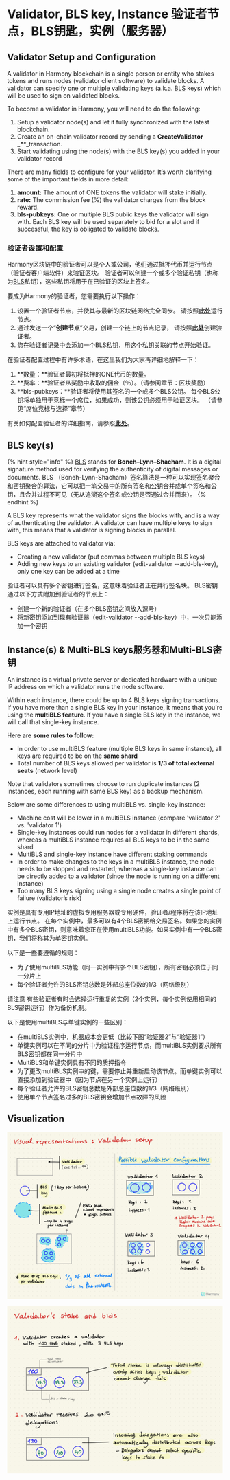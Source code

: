 # Validator, BLS key, Instance 验证者节点，BLS钥匙，实例（服务器）

## Validator Setup and Configuration

A validator in Harmony blockchain is a single person or entity who stakes tokens and runs nodes \(validator client software\) to validate blocks. A validator can specify one or multiple validating keys \(a.k.a. [BLS](https://en.wikipedia.org/wiki/Boneh%E2%80%93Lynn%E2%80%93Shacham) keys\) which will be used to sign on validated blocks.

To become a validator in Harmony, you will need to do the following:

1. Setup a validator node\(s\) and let it fully synchronized with the latest blockchain. 
2. Create an on-chain validator record by sending a **CreateValidator** \__\*\*_\_transaction. 
3. Start validating using the node\(s\) with the BLS key\(s\) you added in your validator record

There are many fields to configure for your validator. It’s worth clarifying some of the important fields in more detail:

1. **amount:** The amount of ONE tokens the validator will stake initially.
2. **rate:** The commission fee \(%\) the validator charges from the block reward. 
3. **bls-pubkeys:** One or multiple BLS public keys the validator will sign with. Each BLS key will be used separately to bid for a slot and if successful, the key is obligated to validate blocks. 

### **验证者设置和配置** <a id="b99e"></a>

Harmony区块链中的验证者可以是个人或公司，他们通过抵押代币并运行节点（验证者客户端软件）来验证区块。 验证者可以创建一个或多个验证私钥（也称为[BLS](https://en.wikipedia.org/wiki/Boneh%E2%80%93Lynn%E2%80%93Shacham)私钥），这些私钥将用于在已验证的区块上签名。

要成为Harmony的验证者，您需要执行以下操作：

1. 设置一个验证者节点，并使其与最新的区块链网络完全同步。 请按照[**此处**](https://docs.harmony.one/home/validators/first-time-setup)运行节点。
2. 通过发送一个“**创建节点**”交易，创建一个链上的节点记录， 请按照[**此处**](https://docs.harmony.one/home/validators/first-time-setup/creating-a-validator)创建验证者。
3. 您在验证者记录中会添加一个BLS私钥，用这个私钥关联的节点开始验证。

在验证者配置过程中有许多术语，在这里我们为大家再详细地解释一下：

1. **数量：**验证者最初将抵押的ONE代币的数量。
2. **费率：**验证者从奖励中收取的佣金（％）。（请参阅章节：区块奖励）
3. **bls-pubkeys：**验证者将使用其签名的一个或多个BLS公钥。 每个BLS公钥将单独用于竞标一个席位，如果成功，则该公钥必须用于验证区块。 （请参见“席位竞标与选择”章节）

有关如何配置验证者的详细指南，请参照[**此处**](https://docs.harmony.one/home/validators/managing-your-validator/changing-validator-information)。

## BLS key\(s\) 

{% hint style="info" %}
[BLS](https://en.wikipedia.org/wiki/Boneh%E2%80%93Lynn%E2%80%93Shacham) stands for **Boneh–Lynn–Shacham**. It is a digital signature method used for verifying the authenticity of digital messages or documents. BLS （Boneh-Lynn-Shacham）签名算法是一种可以实现签名聚合和密钥聚合的算法，它可以把一笔交易中的所有签名和公钥合并成单个签名和公钥，且合并过程不可见（无从追溯这个签名或公钥是否通过合并而来）。
{% endhint %}

A BLS key represents what the validator signs the blocks with, and is a way of authenticating the validator. A validator can have multiple keys to sign with, this means that a validator is signing blocks in parallel.

BLS keys are attached to validator via:

* Creating a new validator \(put commas between multiple BLS keys\)
* Adding new keys to an existing validator \(edit-validator --add-bls-key\), only one key can be added at a time

验证者可以具有多个密钥进行签名，这意味着验证者正在并行签名块。 BLS密钥通过以下方式附加到验证者的节点上： 

* 创建一个新的验证者（在多个BLS密钥之间放入逗号） 
* 将新密钥添加到现有验证器（edit-validator --add-bls-key）中，一次只能添加一个密钥

## Instance\(s\) & Multi-BLS keys服务器和Multi-BLS密钥

An instance is a virtual private server or dedicated hardware with a unique IP address on which a validator runs the node software.

Within each instance, there could be up to 4 BLS keys signing transactions. If you have more than a single BLS key in your instance, it means that you're using the **multiBLS feature**. If you have a single BLS key in the instance, we will call that single-key instance.

Here are **some rules to follow:**

* In order to use multiBLS feature \(multiple BLS keys in same instance\), all keys are required to be on the **same shard**
* Total number of BLS keys allowed per validator is **1/3 of total external seats** \(network level\)

Note that validators sometimes choose to run duplicate instances \(2 instances, each running with same BLS key\) as a backup mechanism.

Below are some differences to using multiBLS vs. single-key instance:

* Machine cost will be lower in a multiBLS instance \(compare 'validator 2' vs. 'validator 1'\)
* Single-key instances could run nodes for a validator in different shards, whereas a multiBLS instance requires all BLS keys to be in the same shard
* MultiBLS and single-key instance have different staking commands
* In order to make changes to the keys in a multiBLS instance, the node needs to be stopped and restarted; whereas a single-key instance can be directly added to a validator \(since the node is running on a different instance\)
* Too many BLS keys signing using a single node creates a single point of failure \(validator’s risk\)

实例是具有专用IP地址的虚拟专用服务器或专用硬件，验证者/程序将在该IP地址上运行节点。 在每个实例中，最多可以有4个BLS密钥给交易签名。如果您的实例中有多个BLS密钥，则意味着您正在使用multiBLS功能。如果实例中有一个BLS密钥，我们将称其为单密钥实例。

以下是一些要遵循的规则： 

* 为了使用multiBLS功能（同一实例中有多个BLS密钥），所有密钥必须位于同一分片上 
* 每个验证者允许的BLS密钥总数是外部总座位数的1/3（网络级别） 

请注意 有些验证者有时会选择运行重复的实例（2个实例，每个实例使用相同的BLS密钥运行）作为备份机制。 

以下是使用multiBLS与单键实例的一些区别： 

* 在multiBLS实例中，机器成本会更低（比较下图“验证器2”与“验证器1”）
* 单键实例可以在不同的分片中为验证程序运行节点，而multiBLS实例要求所有BLS密钥都在同一分片中 
* MultiBLS和单键实例具有不同的质押指令
* 为了更改multiBLS实例中的键，需要停止并重新启动该节点。而单键实例可以直接添加到验证器中（因为节点在另一个实例上运行） 
* 每个验证者允许的BLS密钥总数是外部总座位数的1/3（网络级别） 
* 使用单个节点签名过多的BLS密钥会增加节点故障的风险

## Visualization

![](../../../.gitbook/assets/image-88.png)

![](../../../.gitbook/assets/image-62.png)

